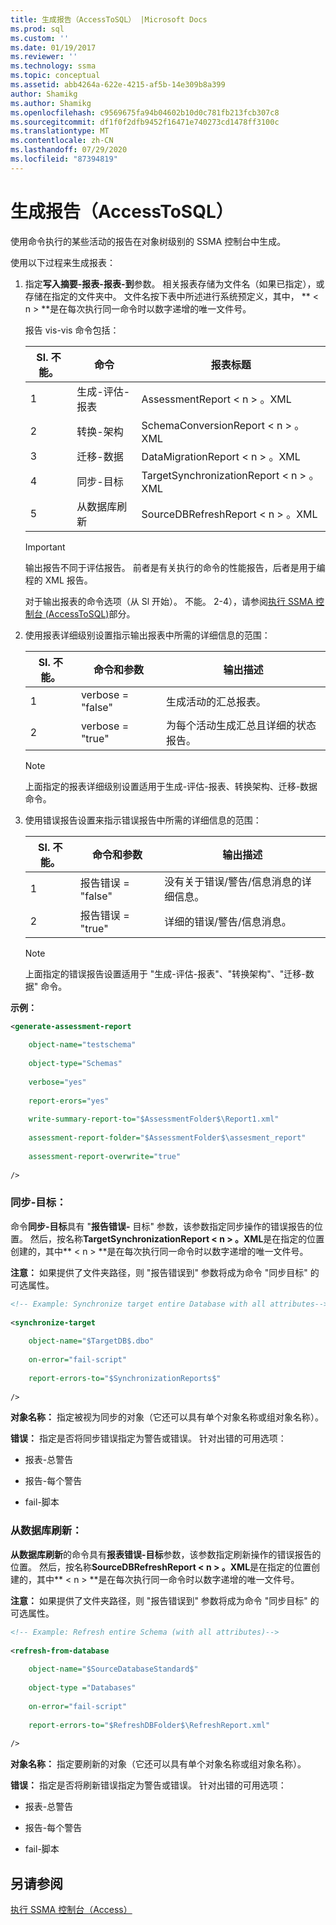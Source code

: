 ```yaml
---
title: 生成报告（AccessToSQL） |Microsoft Docs
ms.prod: sql
ms.custom: ''
ms.date: 01/19/2017
ms.reviewer: ''
ms.technology: ssma
ms.topic: conceptual
ms.assetid: abb4264a-622e-4215-af5b-14e309b8a399
author: Shamikg
ms.author: Shamikg
ms.openlocfilehash: c9569675fa94b04602b10d0c781fb213fcb307c8
ms.sourcegitcommit: df1f0f2dfb9452f16471e740273cd1478ff3100c
ms.translationtype: MT
ms.contentlocale: zh-CN
ms.lasthandoff: 07/29/2020
ms.locfileid: "87394819"
---
```

# <a name="generating-reports-accesstosql"></a>生成报告（AccessToSQL）
使用命令执行的某些活动的报告在对象树级别的 SSMA 控制台中生成。  
  
使用以下过程来生成报表：  
  
1.  指定**写入摘要-报表-报表-到**参数。 相关报表存储为文件名（如果已指定），或存储在指定的文件夹中。 文件名按下表中所述进行系统预定义，其中， ** &lt; n &gt; **是在每次执行同一命令时以数字递增的唯一文件号。  
  
    报告 vis-vis 命令包括：  
  
    |Sl. 不能。|命令|报表标题|  
    |-|-|-|  
    |1|生成-评估-报表|AssessmentReport &lt; n &gt; 。XML|  
    |2|转换-架构|SchemaConversionReport &lt; n &gt; 。XML|  
    |3|迁移-数据|DataMigrationReport &lt; n &gt; 。XML|  
    |4|同步-目标|TargetSynchronizationReport &lt; n &gt; 。XML|  
    |5|从数据库刷新|SourceDBRefreshReport &lt; n &gt; 。XML|  
  
    > [!IMPORTANT]  
    > 输出报告不同于评估报告。 前者是有关执行的命令的性能报告，后者是用于编程的 XML 报告。  
  
    对于输出报表的命令选项（从 Sl 开始）。 不能。 2-4），请参阅[执行 SSMA 控制台 &#40;AccessToSQL&#41;](../../ssma/access/executing-the-ssma-console-accesstosql.md)部分。  
  
2.  使用报表详细级别设置指示输出报表中所需的详细信息的范围：  
  
    |Sl. 不能。|命令和参数|输出描述|  
    |-|-|-|  
    |1|verbose = "false"|生成活动的汇总报表。|  
    |2|verbose = "true"|为每个活动生成汇总且详细的状态报告。|  
  
    > [!NOTE]  
    > 上面指定的报表详细级别设置适用于生成-评估-报表、转换架构、迁移-数据命令。  
  
3.  使用错误报告设置来指示错误报告中所需的详细信息的范围：  
  
    |Sl. 不能。|命令和参数|输出描述|  
    |-|-|-|  
    |1|报告错误 = "false"|没有关于错误/警告/信息消息的详细信息。|  
    |2|报告错误 = "true"|详细的错误/警告/信息消息。|  
  
    > [!NOTE]  
    > 上面指定的错误报告设置适用于 "生成-评估-报表"、"转换架构"、"迁移-数据" 命令。  
  
**示例：**  
  
```xml  
<generate-assessment-report  
  
    object-name="testschema"  
  
    object-type="Schemas"  
  
    verbose="yes"  
  
    report-erors="yes"  
  
    write-summary-report-to="$AssessmentFolder$\Report1.xml"  
  
    assessment-report-folder="$AssessmentFolder$\assesment_report"  
  
    assessment-report-overwrite="true"  
  
/>  
```  
  
### <a name="synchronize-target"></a>同步-目标：  
命令**同步-目标**具有 "**报告错误-** 目标" 参数，该参数指定同步操作的错误报告的位置。 然后，按名称**TargetSynchronizationReport &lt; n &gt; 。XML**是在指定的位置创建的，其中** &lt; n &gt; **是在每次执行同一命令时以数字递增的唯一文件号。  
  
**注意：** 如果提供了文件夹路径，则 "报告错误到" 参数将成为命令 "同步目标" 的可选属性。  
  
```xml  
<!-- Example: Synchronize target entire Database with all attributes-->  
  
<synchronize-target  
  
    object-name="$TargetDB$.dbo"  
  
    on-error="fail-script"  
  
    report-errors-to="$SynchronizationReports$"  
  
/>  
```  
**对象名称：** 指定被视为同步的对象（它还可以具有单个对象名称或组对象名称）。  
  
**错误：** 指定是否将同步错误指定为警告或错误。 针对出错的可用选项：  
  
-   报表-总警告  
  
-   报告-每个警告  
  
-   fail-脚本  
  
### <a name="refresh-from-database"></a>从数据库刷新：  
**从数据库刷新**的命令具有**报表错误-目标**参数，该参数指定刷新操作的错误报告的位置。 然后，按名称**SourceDBRefreshReport &lt; n &gt; 。XML**是在指定的位置创建的，其中** &lt; n &gt; **是在每次执行同一命令时以数字递增的唯一文件号。  
  
**注意：** 如果提供了文件夹路径，则 "报告错误到" 参数将成为命令 "同步目标" 的可选属性。  
  
```xml  
<!-- Example: Refresh entire Schema (with all attributes)-->  
  
<refresh-from-database  
  
    object-name="$SourceDatabaseStandard$"  
  
    object-type ="Databases"  
  
    on-error="fail-script"  
  
    report-errors-to="$RefreshDBFolder$\RefreshReport.xml"  
  
/>  
```  
**对象名称：** 指定要刷新的对象（它还可以具有单个对象名称或组对象名称）。  
  
**错误：** 指定是否将刷新错误指定为警告或错误。 针对出错的可用选项：  
  
-   报表-总警告  
  
-   报告-每个警告  
  
-   fail-脚本  
  
## <a name="see-also"></a>另请参阅  
[执行 SSMA 控制台（Access）](https://msdn.microsoft.com/aa1bf665-8dc0-4259-b36f-46ae67197a43)  
  
